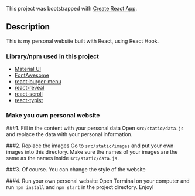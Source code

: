 This project was bootstrapped with [Create React App](https://github.com/facebook/create-react-app).

## Description

This is my personal website built with React, using React Hook.

### Library/npm used in this project

* [Material UI](https://material-ui.com/)
* [FontAwesome](https://github.com/FortAwesome/react-fontawesome)
* [react-burger-menu](https://github.com/negomi/react-burger-menu)
* [react-reveal](https://github.com/rnosov/react-reveal)
* [react-scroll](https://github.com/fisshy/react-scroll)
* [react-typist](https://github.com/jstejada/react-typist)

### Make you own personal website

###1. Fill in the content with your personal data
Open `src/static/data.js` and replace the data with your personal information.

###2. Replace the images
Go to `src/static/images` and put your own images into this directory.
Make sure the names of your images are the same as the names inside `src/static/data.js`.

###3. Of course. You can change the style of the website

###4. Run your own personal website
Open Terminal on your computer and run `npm install` and `npm start` in the project directory. Enjoy!

